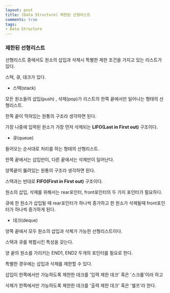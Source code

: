 ```yaml
---
layout: post
title: (Data Structure) 제한된 선형리스트
comments: true
tags: 
- Data Structure
---
```


### 제한된 선형리스트

선형리스트 중에서도 원소의 삽입과 삭제시 특별한 제한 조건을 가지고 있는 리스트가 있다.

스택, 큐, 데크가 있다.



* 스택(stack)

모든 원소들의 삽입(push) , 삭제(pop)가 리스트의 한쪽 끝에서만 일어나는 형태의 선형리스트.

한쪽 끝이 막혀있는 원통의 구조라 생각하면 된다.

가장 나중에 입력된 원소가 가장 먼저 삭제되는 **LIFO(Last in First out)** 구조이다.



* 큐(queue)

들어오는 순서대로 처리를 하는 형태의 선형리스트.

한쪽 끝에서는 삽입만이, 다른 끝에서는 삭제만이 일어난다.

양쪽끝이 뚫려있는 원통의 구조라 생각하면 된다.

스택과는 반대로 **FIFO(First in First out)** 구조이다.

원소의 삽입, 삭제를 위해서는 rear포인터, front포인터의 두 가지 포인터가 필요하다.

큐에 한 원소가 삽입될 때 rear포인터가 하나씩 증가하고 한 원소가 삭제될때 front포인터가 하나씩 증가하게 된다.



* 데크(deque)

양쪽 끝에서 모두 원소의 삽입과 삭제가 가능한 선형리스트이다.

스택과 큐를 복합시킨 특성을 갖는다.

양 끝의 원소를 가리키는 END1, END2 두개의 포인터를 필요로 한다.

특별한 경우에는 삽입과 삭제를 제한할 수 있다.

삽입이 한쪽에서만 가능하도록 제한한 데크를 '입력 제한 데크' 혹은 '스크롤'이라 하고

삭제가 한쪽에서만 가능하도록 제한한 데크를 '출력 제한 데크' 혹은 '쉘프'라 한다.
